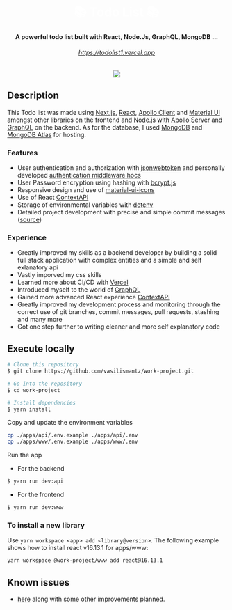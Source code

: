 <h1 align="center">
  <a style="text-decoration: none; color: white;" href="https://todolist1.vercel.app" target="_blank" rel="noreferrer">
  <br>
  📚 Todo List 📚
  <br>
  </a>
</h1>

<h4 align="center">A powerful todo list built with React, Node.Js, GraphQL, MongoDB ...</h4>
<h6 align="center"><a href="https://todolist1.vercel.app">https://todolist1.vercel.app</a></h6>

<p align="center">
  <img src="https://user-images.githubusercontent.com/56836643/105639497-fc7bf280-5e78-11eb-882a-0cf3a7cb64a1.gif">
</p>

## Description

This Todo list was made using [Next.js](https://nextjs.org/), [React](https://github.com/facebook/react#react-----), [Apollo Client](https://www.apollographql.com/docs/react/) and [Material UI](https://github.com/mui-org/material-ui#material-ui) amongst other libraries on the frontend and [Node.js](https://nodejs.org/en/) with [Apollo Server](https://www.apollographql.com/docs/apollo-server/) and [GraphQL](https://graphql.org/) on the backend. As for the database, I used [MongoDB](https://www.mongodb.com/2) and [MongoDB Atlas](https://www.mongodb.com/cloud/atlas) for hosting.

### Features

- User authentication and authorization with [jsonwebtoken](https://www.npmjs.com/package/jsonwebtoken) and personally developed [authentication middleware hocs](https://github.com/vasilismantz/work-project/tree/develop/apps/www/src/hocs)
- User Password encryption using hashing with [bcrypt.js](https://www.npmjs.com/package/bcryptjs)
- Responsive design and use of [material-ui-icons](https://material-ui.com/components/material-icons/)
- Use of React [ContextAPI](https://reactjs.org/docs/context.html)
- Storage of environmental variables with [dotenv](https://www.npmjs.com/package/dotenv)
- Detailed project development with precise and simple commit messages ([source](https://chris.beams.io/posts/git-commit/))

### Experience

- Greatly improved my skills as a backend developer by building a solid full stack application with complex entities and a simple and self exlanatory api
- Vastly imporved my css skills
- Learned more about CI/CD with [Vercel](https://vercel.com/docs)
- Introduced myself to the world of [GraphQL](https://graphql.org/)
- Gained more advanced React experience [ContextAPI](https://reactjs.org/docs/context.html)
- Greatly improved my development process and monitoring through the correct use of git branches, commit messages, pull requests, stashing and many more
- Got one step further to writing cleaner and more self explanatory code

## Execute locally

```bash
# Clone this repository
$ git clone https://github.com/vasilismantz/work-project.git

# Go into the repository
$ cd work-project

# Install dependencies
$ yarn install
```

Copy and update the environment variables

```bash
cp ./apps/api/.env.example ./apps/api/.env
cp ./apps/www/.env.example ./apps/www/.env
```

Run the app

- For the backend

```bash
$ yarn run dev:api
```

- For the frontend

```bash
$ yarn run dev:www
```

### To install a new library

Use `yarn workspace <app> add <library@version>`. The following example shows how to install react v16.13.1 for apps/www:

```bash
yarn workspace @work-project/www add react@16.13.1
```


## Known issues

- [here](https://github.com/vasilismantz/work-project/issues) along with some other improvements planned.